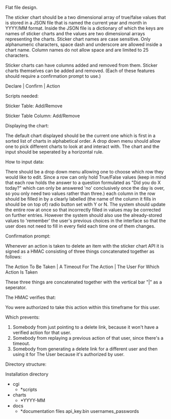 Flat file design.

The sticker chart should be a two dimensional array of true/false values that is 
stored in a JSON file that is named the current year and month in YYYY/MM format.
Inside the JSON file is a dictionary of which the keys are names of sticker charts
and the values are two dimensional arrays representing the charts. Sticker chart 
names are case sensitive. Only alphanumeric characters, space dash and underscore
are allowed inside a chart name. Column names do not allow space and are limited 
to 25 characters.

Sticker charts can have columns added and removed from them. Sticker charts 
themselves can be added and removed. (Each of these features should require a 
confirmation prompt to use.)

Declare | Confirm | Action

Scripts needed:

Sticker Table: Add/Remove

Sticker Table Column: Add/Remove

Displaying the chart:

The default chart displayed should be the current one which is first in a sorted
list of charts in alphabetical order. A drop down menu should allow one to pick
different charts to look at and interact with. The chart and the input should be
seperated by a horizontal rule.

How to input data:

There should be a drop down menu allowing one to choose which row they would like 
to edit. Since a row can only hold True/False values (keep in mind that each row 
holds the answer to a question formulated as "Did you do X today?" which can only
be answered 'no' conclusively once the day is over, so you only need two values
rather than three.) each column in the row should be filled in by a clearly labelled
(the name of the column it fills in should be on top of) radio button set with Y
or N. The system should update the entire row at once so that incorrectly filled 
in values may be corrected on further entries. However the system should also 
use the already-stored values to 'remember' the user's previous choices in the 
interface so that the user does not need to fill in every field each time one of
them changes.

Confirmation prompt:

Whenever an action is taken to delete an item with the sticker chart API it is 
signed as a HMAC consisting of three things concatenated together as follows:

The Action To Be Taken | A Timeout For The Action | The User For Which Action Is
Taken

These three things are concatenated together with the vertical bar "|" as a
seperator.

The HMAC verifies that:

You were authorized to take this action within this timeframe for this user.

Which prevents:
1. Somebody from just pointing to a delete link, because it won't have a verified action for that user.
2. Somebody from replaying a previous action of that user, since there's a timeout.
3. Somebody from generating a delete link for a different user and then using it for The User because it's authorized by user.

Directory structure:

Installation directory
  - cgi
    - *scripts
  - charts
    - *YYYY-MM
  - docs
    - *documentation files
  api_key.bin
  usernames_passwords
